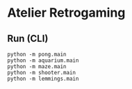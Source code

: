 # Atelier Retrogaming

## Run (CLI)

~~~
python -m pong.main
python -m aquarium.main
python -m maze.main
python -m shooter.main
python -m lemmings.main
~~~

